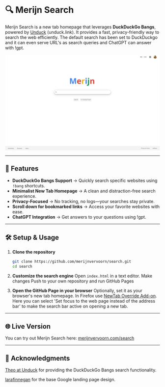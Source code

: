 # 🔍 Merijn Search

Merijn Search is a new tab homepage that leverages **DuckDuckGo Bangs**, powered by [Unduck](https://github.com/t3dotgg/unduck) (unduck.link). It provides a fast, privacy-friendly way to search the web efficiently. The default search has been set to DuckDuckgo and it can even serve URL's as search queries and ChatGPT can answer with !gpt.

![Hero Image](./assets/hero.png)


---

## 🚀 Features

- **DuckDuckGo Bangs Support** → Quickly search specific websites using `!bang` shortcuts.
- **Minimalist New Tab Homepage** → A clean and distraction-free search experience.
- **Privacy-Focused** → No tracking, no logs—your searches stay private.
- **Scroll down for bookmarked links** → Access your favorite websites with ease.
- **ChatGPT Integration** → Get answers to your questions using !gpt.

---

## 🛠 Setup & Usage

1. **Clone the repository**  
   ```bash
   git clone https://github.com/merijnvervoorn/search.git
   cd search
   ```

2. **Customize the search engine**
    Open `index.html` in a text editor.
    Make changes
    Push to your own repository and run GitHub Pages

3. **Open the  GitHub Page in your browser**
    Optionally, set it as your browser's new tab homepage. In Firefox use [NewTab Override Add-on](https://addons.mozilla.org/de/firefox/addon/new-tab-override/). Here you can select 'Set focus to the web page instead of the address bar' to make the search bar active on opening a new tab.

---

## 🌐 Live Version

You can try out Merijn Search here: [merijnvervoorn.com/search](https://merijnvervoorn.com/search)

---

## 🙏 Acknowledgments

[Theo at Unduck](https://github.com/t3dotgg/unduck) for providing the DuckDuckGo Bangs search functionality.

[larafinnegan](https://github.com/larafinnegan/google-homepage) for the base Google landing page design. 

